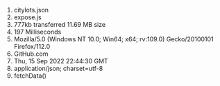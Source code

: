 1. citylots.json
2. expose.js
3. 777kb transferred 11.69 MB size
4. 197 Milliseconds
5. Mozilla/5.0 (Windows NT 10.0; Win64; x64; rv:109.0) Gecko/20100101 Firefox/112.0
6. GitHub.com
7. Thu, 15 Sep 2022 22:44:30 GMT
8. application/json; charset=utf-8
9. fetchData()